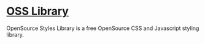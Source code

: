 # [OSS Library](https://kaplego.github.io/OSSLib/)
OpenSource Styles Library is a free OpenSource CSS and Javascript styling library.
